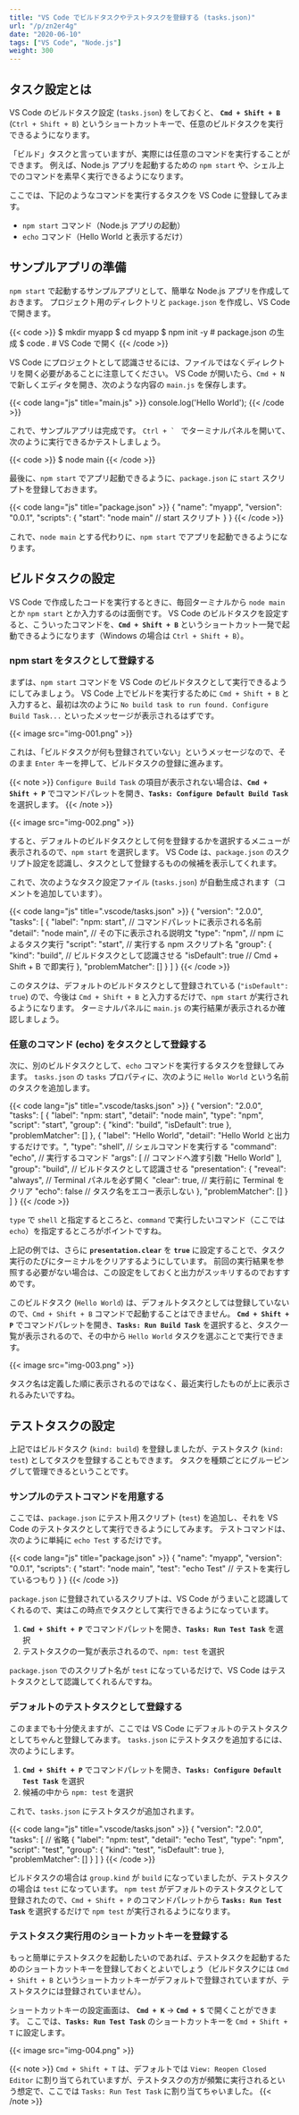 ```yaml
---
title: "VS Code でビルドタスクやテストタスクを登録する (tasks.json)"
url: "/p/zn2er4g"
date: "2020-06-10"
tags: ["VS Code", "Node.js"]
weight: 300
---
```


タスク設定とは
----

VS Code のビルドタスク設定 (`tasks.json`) をしておくと、 __`Cmd + Shift + B`__ (`Ctrl + Shift + B`) というショートカットキーで、任意のビルドタスクを実行できるようになります。

「ビルド」タスクと言っていますが、実際には任意のコマンドを実行することができます。
例えば、Node.js アプリを起動するための `npm start` や、シェル上でのコマンドを素早く実行できるようになります。

ここでは、下記のようなコマンドを実行するタスクを VS Code に登録してみます。

- `npm start` コマンド（Node.js アプリの起動）
- `echo` コマンド（Hello World と表示するだけ）


サンプルアプリの準備
----

`npm start` で起動するサンプルアプリとして、簡単な Node.js アプリを作成しておきます。
プロジェクト用のディレクトリと `package.json` を作成し、VS Code で開きます。

{{< code >}}
$ mkdir myapp
$ cd myapp
$ npm init -y    # package.json の生成
$ code .         # VS Code で開く
{{< /code >}}

VS Code にプロジェクトとして認識させるには、ファイルではなくディレクトリを開く必要があることに注意してください。
VS Code が開いたら、`Cmd + N` で新しくエディタを開き、次のような内容の `main.js` を保存します。

{{< code lang="js" title="main.js" >}}
console.log('Hello World');
{{< /code >}}

これで、サンプルアプリは完成です。
``Ctrl + ` `` でターミナルパネルを開いて、次のように実行できるかテストしましょう。

{{< code >}}
$ node main
{{< /code >}}

最後に、`npm start` でアプリ起動できるように、`package.json` に `start` スクリプトを登録しておきます。

{{< code lang="js" title="package.json" >}}
{
  "name": "myapp",
  "version": "0.0.1",
  "scripts": {
    "start": "node main"  // start スクリプト
  }
}
{{< /code >}}

これで、`node main` とする代わりに、`npm start` でアプリを起動できるようになります。


ビルドタスクの設定
----

VS Code で作成したコードを実行するときに、毎回ターミナルから `node main` とか `npm start` とか入力するのは面倒です。
VS Code のビルドタスクを設定すると、こういったコマンドを、__`Cmd + Shift + B`__ というショートカット一発で起動できるようになります（Windows の場合は `Ctrl + Shift + B`）。

### npm start をタスクとして登録する

まずは、`npm start` コマンドを VS Code のビルドタスクとして実行できるようにしてみましょう。
VS Code 上でビルドを実行するために `Cmd + Shift + B` と入力すると、最初は次のように `No build task to run found. Configure Build Task...` といったメッセージが表示されるはずです。

{{< image src="img-001.png" >}}

これは、「ビルドタスクが何も登録されていない」というメッセージなので、そのまま `Enter` キーを押して、ビルドタスクの登録に進みます。

{{< note >}}
`Configure Build Task` の項目が表示されない場合は、__`Cmd + Shift + P`__ でコマンドパレットを開き、__`Tasks: Configure Default Build Task`__ を選択します。
{{< /note >}}

{{< image src="img-002.png" >}}

すると、デフォルトのビルドタスクとして何を登録するかを選択するメニューが表示されるので、`npm start` を選択します。
VS Code は、`package.json` のスクリプト設定を認識し、タスクとして登録するものの候補を表示してくれます。

これで、次のようなタスク設定ファイル (`tasks.json`) が自動生成されます（コメントを追加しています）。

{{< code lang="js" title=".vscode/tasks.json" >}}
{
  "version": "2.0.0",
  "tasks": [
    {
      "label": "npm: start",  // コマンドパレットに表示される名前
      "detail": "node main",  // その下に表示される説明文
      "type": "npm",          // npm によるタスク実行
      "script": "start",      // 実行する npm スクリプト名
      "group": {
        "kind": "build",      // ビルドタスクとして認識させる
        "isDefault": true     // Cmd + Shift + B で即実行
      },
      "problemMatcher": []
    }
  ]
}
{{< /code >}}

このタスクは、デフォルトのビルドタスクとして登録されている (`"isDefault": true`) ので、今後は `Cmd + Shift + B` と入力するだけで、`npm start` が実行されるようになります。
ターミナルパネルに `main.js` の実行結果が表示されるか確認しましょう。

### 任意のコマンド (echo) をタスクとして登録する

次に、別のビルドタスクとして、`echo` コマンドを実行するタスクを登録してみます。
`tasks.json` の `tasks` プロパティに、次のように `Hello World` という名前のタスクを追加します。

{{< code lang="js" title=".vscode/tasks.json" >}}
{
  "version": "2.0.0",
  "tasks": [
    {
      "label": "npm: start",
      "detail": "node main",
      "type": "npm",
      "script": "start",
      "group": {
        "kind": "build",
        "isDefault": true
      },
      "problemMatcher": []
    },
    {
      "label": "Hello World",
      "detail": "Hello World と出力するだけです。",
      "type": "shell",       // シェルコマンドを実行する
      "command": "echo",     // 実行するコマンド
      "args": [              // コマンドへ渡す引数
        "Hello World"
      ],
      "group": "build",      // ビルドタスクとして認識させる
      "presentation": {
        "reveal": "always",  // Terminal パネルを必ず開く
        "clear": true,       // 実行前に Terminal をクリア
        "echo": false        // タスク名をエコー表示しない
      },
      "problemMatcher": []
    }
  ]
}
{{< /code >}}

`type` で `shell` と指定するところと、`command` で実行したいコマンド（ここでは `echo`）を指定するところがポイントですね。

上記の例では、さらに __`presentation.clear`__ を __`true`__ に設定することで、タスク実行のたびにターミナルをクリアするようにしています。
前回の実行結果を参照する必要がない場合は、この設定をしておくと出力がスッキリするのでおすすめです。

このビルドタスク (`Hello World`) は、デフォルトタスクとしては登録していないので、`Cmd + Shift + B` コマンドで起動することはできません。
__`Cmd + Shift + P`__ でコマンドパレットを開き、__`Tasks: Run Build Task`__ を選択すると、タスク一覧が表示されるので、その中から `Hello World` タスクを選ぶことで実行できます。

{{< image src="img-003.png" >}}

タスク名は定義した順に表示されるのではなく、最近実行したものが上に表示されるみたいですね。


テストタスクの設定
----

上記ではビルドタスク (`kind: build`) を登録しましたが、テストタスク (`kind: test`) としてタスクを登録することもできます。
タスクを種類ごとにグルーピングして管理できるということです。

### サンプルのテストコマンドを用意する

ここでは、`package.json` にテスト用スクリプト (`test`) を追加し、それを VS Code のテストタスクとして実行できるようにしてみます。
テストコマンドは、次のように単純に `echo Test` するだけです。

{{< code lang="js" title="package.json" >}}
{
  "name": "myapp",
  "version": "0.0.1",
  "scripts": {
    "start": "node main",
    "test": "echo Test"  // テストを実行しているつもり
  }
}
{{< /code >}}

`package.json` に登録されているスクリプトは、VS Code がうまいこと認識してくれるので、実はこの時点でタスクとして実行できるようになっています。

1. __`Cmd + Shift + P`__ でコマンドパレットを開き、__`Tasks: Run Test Task`__ を選択
2. テストタスクの一覧が表示されるので、`npm: test` を選択

`package.json` でのスクリプト名が `test` になっているだけで、VS Code はテストタスクとして認識してくれるんですね。

### デフォルトのテストタスクとして登録する

このままでも十分使えますが、ここでは VS Code にデフォルトのテストタスクとしてちゃんと登録してみます。
`tasks.json` にテストタスクを追加するには、次のようにします。

1. __`Cmd + Shift + P`__ でコマンドパレットを開き、__`Tasks: Configure Default Test Task`__ を選択
2. 候補の中から `npm: test` を選択

これで、`tasks.json` にテストタスクが追加されます。

{{< code lang="js" title=".vscode/tasks.json" >}}
{
  "version": "2.0.0",
  "tasks": [
    // 省略
    {
      "label": "npm: test",
      "detail": "echo Test",
      "type": "npm",
      "script": "test",
      "group": {
        "kind": "test",
        "isDefault": true
      },
      "problemMatcher": []
    }
  ]
}
{{< /code >}}

ビルドタスクの場合は `group.kind` が `build` になっていましたが、テストタスクの場合は `test` になっています。
`npm test` がデフォルトのテストタスクとして登録されたので、`Cmd + Shift + P` のコマンドパレットから __`Tasks: Run Test Task`__ を選択するだけで `npm test` が実行されるようになります。

### テストタスク実行用のショートカットキーを登録する

もっと簡単にテストタスクを起動したいのであれば、テストタスクを起動するためのショートカットキーを登録しておくとよいでしょう（ビルドタスクには `Cmd + Shift + B` というショートカットキーがデフォルトで登録されていますが、テストタスクには登録されていません）。

ショートカットキーの設定画面は、 __`Cmd + K`__ → __`Cmd + S`__ で開くことができます。
ここでは、__`Tasks: Run Test Task`__ のショートカットキーを `Cmd + Shift + T` に設定します。

{{< image src="img-004.png" >}}

{{< note >}}
`Cmd + Shift + T` は、デフォルトでは `View: Reopen Closed Editor` に割り当てられていますが、テストタスクの方が頻繁に実行されるという想定で、ここでは `Tasks: Run Test Task` に割り当てちゃいました。
{{< /note >}}

